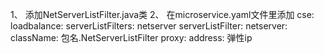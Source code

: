 1、	添加NetServerListFilter.java类
2、	在microservice.yaml文件里添加
cse:
  loadbalance:
    serverListFilters: netserver
    serverListFilter:
      netserver:
        className: 包名.NetServerListFilter
  proxy:
    address: 弹性ip
